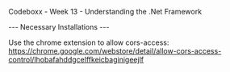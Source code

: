 Codeboxx - Week 13 - Understanding the .Net Framework

--- Necessary Installations ---

Use the chrome extension to allow cors-access: https://chrome.google.com/webstore/detail/allow-cors-access-control/lhobafahddgcelffkeicbaginigeejlf

